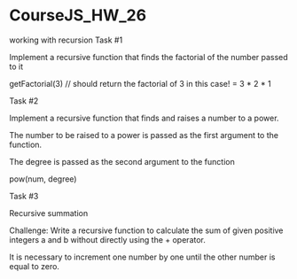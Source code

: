 # CourseJS_HW_26
working with recursion
Task #1

Implement a recursive function that finds the factorial of the number passed to it

getFactorial(3) // should return the factorial of 3 in this case! = 3 * 2 * 1

Task #2

Implement a recursive function that finds and raises a number to a power.

The number to be raised to a power is passed as the first argument to the function.

The degree is passed as the second argument to the function

pow(num, degree)

Task #3

Recursive summation

Challenge: Write a recursive function to calculate the sum of given positive integers a and b without directly using the + operator.

It is necessary to increment one number by one until the other number is equal to zero.
